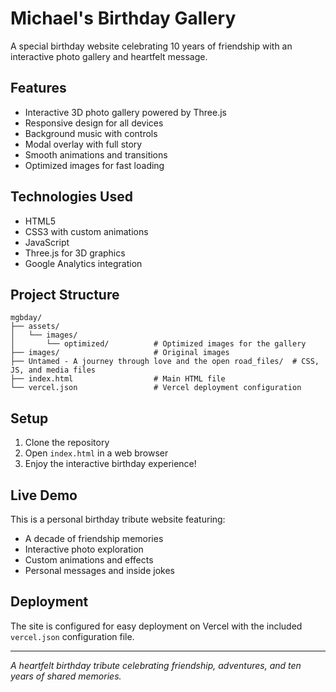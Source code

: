 # Michael's Birthday Gallery

A special birthday website celebrating 10 years of friendship with an interactive photo gallery and heartfelt message.

## Features

- Interactive 3D photo gallery powered by Three.js
- Responsive design for all devices
- Background music with controls
- Modal overlay with full story
- Smooth animations and transitions
- Optimized images for fast loading

## Technologies Used

- HTML5
- CSS3 with custom animations
- JavaScript
- Three.js for 3D graphics
- Google Analytics integration

## Project Structure

```
mgbday/
├── assets/
│   └── images/
│       └── optimized/          # Optimized images for the gallery
├── images/                     # Original images
├── Untamed - A journey through love and the open road_files/  # CSS, JS, and media files
├── index.html                  # Main HTML file
└── vercel.json                 # Vercel deployment configuration
```

## Setup

1. Clone the repository
2. Open `index.html` in a web browser
3. Enjoy the interactive birthday experience!

## Live Demo

This is a personal birthday tribute website featuring:
- A decade of friendship memories
- Interactive photo exploration
- Custom animations and effects
- Personal messages and inside jokes

## Deployment

The site is configured for easy deployment on Vercel with the included `vercel.json` configuration file.

---

*A heartfelt birthday tribute celebrating friendship, adventures, and ten years of shared memories.* 